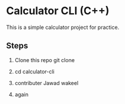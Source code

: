 # Calculator CLI (C++)

This is a simple calculator project for practice.

## Steps

1. Clone this repo
   git clone <repo-url>
2. cd calculator-cli
3. contributer Jawad wakeel

4. again

